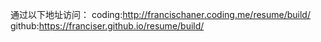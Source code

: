通过以下地址访问：
coding:http://francischaner.coding.me/resume/build/
github:https://franciser.github.io/resume/build/